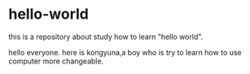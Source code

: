 # hello-world
this is a repository about study how to learn "hello world".

hello everyone.
here is kongyuna,a boy who is try to learn how to use computer more changeable.
